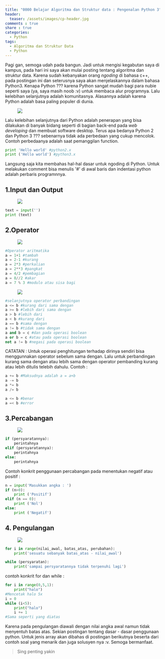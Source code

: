 ```yaml
---
title: "0000 Belajar Algoritma dan Struktur data : Pengenalan Python 3"
header:
  teaser: /assets/images/cp-header.jpg
comments : true
share : true
categories:
  - Python
tags:
  - Algoritma dan Struktur Data
  - Python
---
```

Pagi gan, semoga udah pada bangun. Jadi untuk mengisi kegabutan saya di kampus, pada hari ini saya akan mulai posting tentang algoritma dan struktur data. Karena sudah kebanyakan orang *ngoding* di bahasa c++, pada postingan ini dan seterusnya saya akan menjelaskannya dalam bahasa Python3. Kenapa Python ??? karena Python sangat mudah bagi para nubie seperti saya (ya, saya masih noob :v) untuk membaca alur programnya. Lalu kelebihan selanjutnya adalah komunitasnya. Alasannya adalah karena Python adalah basa paling populer di dunia.

<figure>
	<img src='https://static1.squarespace.com/static/51361f2fe4b0f24e710af7ae/51363c0de4b0b95e028b2e8c/51363c0ee4b0b95e028b2ea9/1362508821226/'>
</figure>

Lalu kelebihan selanjutnya dari Python adalah penerapan yang bisa dilakukan di banyak bidang seperti di bagian back-end pada *web developing* dan membuat software desktop. Terus apa bedanya Python 2 dan Python 3 ??? sebenarnya tidak ada perbedaan yang cukup mencolok. Contoh perbedaanya adalah saat pemanggilan function.

```python
print 'Hello world' #python2.x
print ('Hello world') #python3.x
```

Langsung saja kita membahas hal-hal dasar untuk ngoding di Python. Untuk melakukan comment bisa menulis '#' di awal baris dan indentasi python adalah perbaris programnnya.

## 1.Input dan Output

<figure>
	<img src='https://upload.wikimedia.org/wikipedia/commons/9/92/CPT_Hardware-InputOutput.svg'>
</figure>

```python
text = input('')
print (text)
```

## 2.Operator

<figure>
	<img src="https://d1e4pidl3fu268.cloudfront.net/f20083ef-a2fb-4673-ac88-13d58ba68133/Arithmeticoperators.png">
</figure>

```python
#Operator aritmatika
a = 1+1 #tambah
a = 2-1 #kurang
a = 2*3 #perkalian
a = 2**3 #pangkat
a = 4/2 #pembagian
a = 8//2 #akar
a = 7 % 3 #modulo atau sisa bagi
```

<figure>
	<img src="https://d1e4pidl3fu268.cloudfront.net/48295477-61ac-4b5e-a6dc-456acd3ab0a6/comparisonoperators.png">
</figure>

```python
#selanjutnya operator perbandingan
a <= b #kurang dari sama dengan
a >= b #lebih dari sama dengan
a > b #lebih dari
a < b #kurang dari
a == b #sama dengan
a != b #tidak sama dengan
a and b = c #dan pada operasi boolean
a or b = c #atau pada operasi boolean
not a != b #negasi pada operasi boolean
```

CATATAN : Untuk operasi penghitungan terhadap dirinya sendiri bisa menggunnakan operator sebelum sama dengan. Lalu untuk perbandingan kurang sama dengan atau lebih sama dengan operator pembanding kurang atau lebih ditulis telebih dahulu. Contoh :

```python
a += b #Maksudnya adalah a = a+b
a -= b
a *= b
a /= b

a <= b #benar
a =< b #error
```

## 3.Percabangan

<figure>
	<img src="https://cdn.programiz.com/sites/tutorial2program/files/c-if-else.jpg">
</figure>

```python
if (persyaratannya):
	perintahnya
elif (persyaratannya):
	perintahnya
else:
	perintahnya
```

Contoh konkrit penggunaan percabangan pada menentukan negatif atau positif :

```python
n = input('Masukkan angka : ')
if (n>0):
	print ('Positif')
elif (n == 0):
	print ('Nol')
else:
	print ('Negatif')
```

## 4. Pengulangan

<figure>
	<img src="https://ramsgatearts.org/wp-content/uploads/2015/01/LOOPING-THE-LOOP.jpg">
</figure>

```python
for i in range(nilai_awal, batas_atas, perubahan):
	print('sesuatu sebanyak batas_atas - nilai_awal')

while (persyaratan):
	print('sampai persyaratannya tidak terpenuhi lagi')
```

contoh konkrit for dan while :

```python
for i in range(0,5,1):
	print("halo")
#Mencetak halo 5x
i = 0
while (i<5):
	print("halo")
	i += 1
#Sama seperti yang diatas
```

Karena pada pengulangan diawali dengan nilai angka awal namun tidak menyentuh batas atas. Sekian postingan tentang dasar - dasar penggunaan python. Untuk jenis array akan dibahas di postingan berikutnya beserta dari contoh soal yang menarik dan juga solusyen nya :v. Semoga bermanfaat.

> Sing penting yakin
